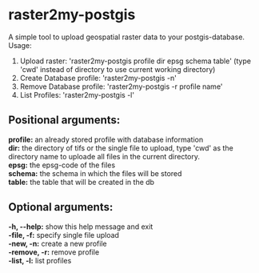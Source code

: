 # raster2my-postgis

A simple tool to upload geospatial raster data to your postgis-database.  
Usage:  
1. Upload raster: 'raster2my-postgis profile dir epsg schema table' (type 'cwd' instead of directory to use current working directory)
2. Create Database profile: 'raster2my-postgis -n'
3. Remove Database profile: 'raster2my-postgis -r profile name'
4. List Profiles: 'raster2my-postgis -l'

## Positional arguments:  
  **profile:**      an already stored profile with database information  
  **dir:**          the directory of tifs or the single file to upload, type 'cwd'  as the directory name to uploade all files in the current directory.  
  **epsg:**         the epsg-code of the files  
  **schema:**       the schema in which the files will be stored  
  **table:**        the table that will be created in the db  

## Optional arguments:  
  **-h, --help:**   show this help message and exit  
  **-file, -f:**    specify single file upload  
  **-new, -n:**     create a new profile  
  **-remove, -r:**  remove profile  
  **-list, -l:**    list profiles  
